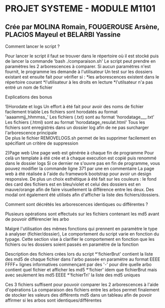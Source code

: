 #   PROJET SYSTEME - MODULE M1101

##   Crée par MOLINA Romain, FOUGEROUSE Arsène, PLACIOS Mayeul et BELARBI Yassine

Comment lancer le script ?

Pour lancer le script il faut se trouver dans le répertoire où il est stocké puis de lancer la commande
'bash ./comparaison.sh'
Le script peut prendre en paramètres les 2 arborescences à comparer.
Si aucun paramètres n'est fournit, le programme les demande à l'utilisateur
Un test sur les dossiers existant est ensuite fait pour vérifier si :
*les arborescences existent dans le répertoire courant
*l'utilisateur à les droits en lecture
*l'utilsateur n'a pas entré un nom de fichier


Explications des bonus

1)Horodate et logs
Un effort à été fait pour avoir des noms de fichier facilement triable
Les fichiers sont horodatés au format 'aaaammjj_hhmmss_'
Les fichiers (.txt) sont au format 'horodatage_<operation>\_<type>_<arborescence>.txt'
Les fichiers (.html) sont au format 'horodatage_resulat.html'
Tous les fichiers sont enregistrés dans un dossier log afin de ne pas surcharger l'arborescence principale                      
De plus le fichier REMOVELOGS.sh permet de les supprimer facilement en spécifiant un critère de suppression

2)Page web
Une page web est générée à chaque fin de programme
Pour celà un template à été crée et à chaque execution est copié puis renommé dans le dossier logs
Si ce dernier ne s'ouvre pas en fin de programme, vous pouvez modifier la commande ligne 371 par une en commentaire
La page web à été réalisée à l'aide du framework bootstrap pour avoir un design responsive. De plus un choix esthétique à été fait sur les couleurs : le fond des card des fichiers est en bleu/violet et celui des dossiers est en mauve/orange afin de faire visuellement la différence entre les deux. Des modal ont également été utilisés afin d'afficher la liste des fichiers/dossiers.


Comment sont décrétés les arborescences identiques ou différentes ?

Plusieurs opérations sont effectués sur les fichiers contenant les md5 avant de pouvoir différencier les arbo

Malgré l'utilisation des mêmes fonctions qui prennent en paramètre le type à analyser (fichier/dossier),
Le comportement du script varie en fonction du typage. Cette section vise à clarifier le comportement
en fonction que les fichiers ou les dossiers soient passés en paramètre de la fonction


Description des fichiers crées lors du script
*'fichierBrut' contient la liste des md5 de chaque fichier dans l'arbo passée en paramètre au format EEEE FFFF+ lignes informatives commençant par des '-' pour dire quelle arbo contient quel fichier et afficher les md5
*'fichier'  idem que fichierBrut mais avec seulement les md5 EEEE
*'fichierTri' la liste des md5 uniques

Ces 3 fichiers suffisent pour pouvoir comparer les 2 arborescences à l'aide d'opérations 
La comparaison des fichiers entre les arbos permet finalement de stocker les valeurs des différents md5 dans un tableau afin de povoir affirmer si les arbos sont identiques/différentes 



